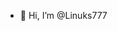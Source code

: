 - 👋 Hi, I’m @Linuks777

<!---
Linuks777/Linuks777 is a ✨ special ✨ repository because its `README.md` (this file) appears on your GitHub profile.
You can click the Preview link to take a look at your changes.
--->
